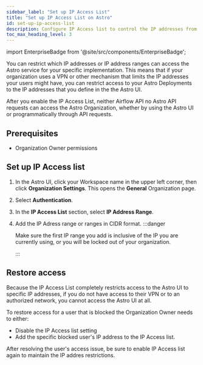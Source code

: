 ```yaml
---
sidebar_label: "Set up IP Access List"
title: "Set up IP Access List on Astro"
id: set-up-ip-access-list
description: Configure IP Access list to control the IP addresses from where your users can log in to Astro.
toc_max_heading_level: 3
---
```


import EnterpriseBadge from '@site/src/components/EnterpriseBadge';

</EnterpriseBadge>

You can restrict which IP addresses or IP address ranges can access the Astro service for your specific implementation. This means that if your organization uses a VPN or other mechanism that limits the IP addresses your users might have, you can restrict access to your Astro Deployments to the IP addresses that you define in the the Astro UI.

After you enable the IP Access List, neither Airflow API no Astro API requests can access the Astro Organization, whether by using the Astro UI or programmatically through API requests.

## Prerequisites

- Organization Owner permissions

## Set up IP Access list

1. In the Astro UI, click your Workspace name in the upper left corner, then click **Organization Settings**. This opens the **General** Organization page.
2. Select **Authentication**.
3. In the **IP Access List** section, select **IP Address Range**.
4. Add the IP Adress range or ranges in CIDR format.
    :::danger

    Make sure the first IP range you add is inclusive of the IP you are currently using, or you will be locked out of your organization.

    :::

## Restore access

Because the IP Access List completely restricts access to the Astro UI to specific IP addresses, if you do not have access to their VPN or to an authorized network, you cannot access the Astro UI at all.

To restore access for a user that is blocked the Organization Owner needs to either:

- Disable the IP Access list setting
- Add the specific blocked user's IP address to the IP Access list.

After resolving the user's access issue, be sure to enable IP Access list again to maintain the IP addres restrictions.